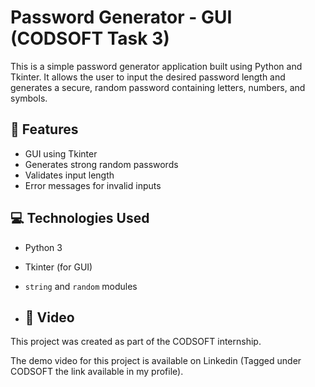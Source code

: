 # Password Generator - GUI (CODSOFT Task 3)

This is a simple password generator application built using Python and Tkinter. It allows the user to input the desired password length and generates a secure, random password containing letters, numbers, and symbols.

## 🔧 Features
- GUI using Tkinter
- Generates strong random passwords
- Validates input length
- Error messages for invalid inputs

## 💻 Technologies Used
- Python 3
- Tkinter (for GUI)
- `string` and `random` modules

- ## 🎥 Video

This project was created as part of the CODSOFT internship.

The demo video for this project is available on Linkedin (Tagged under CODSOFT the link available in my profile).

